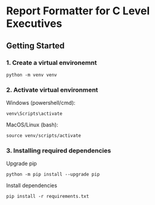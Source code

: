 # Report Formatter for C Level Executives

## Getting Started

### 1. Create a virtual environemnt

```
python -m venv venv
```

### 2. Activate virtual environment

Windows (powershell/cmd):
```
venv\Scripts\activate
```

MacOS/Linux (bash):
```
source venv/scripts/activate
```

### 3. Installing required dependencies

Upgrade pip
```
python -m pip install --upgrade pip
```

Install dependencies
```
pip install -r requirements.txt
```